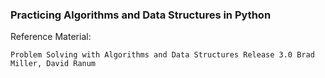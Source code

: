 ### Practicing Algorithms and Data Structures in Python

Reference Material: 

`Problem Solving with Algorithms and
    Data Structures
    Release 3.0
    Brad Miller, David Ranum `